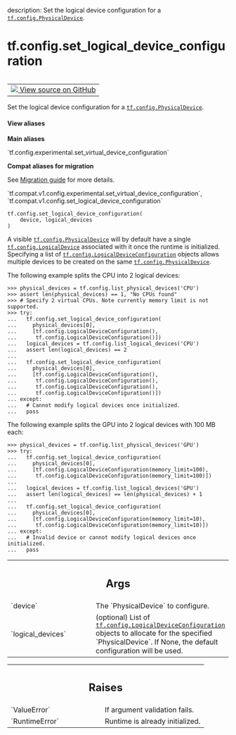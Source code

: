 description: Set the logical device configuration for a <a href="../../tf/config/PhysicalDevice.md"><code>tf.config.PhysicalDevice</code></a>.

<div itemscope itemtype="http://developers.google.com/ReferenceObject">
<meta itemprop="name" content="tf.config.set_logical_device_configuration" />
<meta itemprop="path" content="Stable" />
</div>

# tf.config.set_logical_device_configuration

<!-- Insert buttons and diff -->

<table class="tfo-notebook-buttons tfo-api nocontent" align="left">
<td>
  <a target="_blank" href="https://github.com/tensorflow/tensorflow/blob/r2.2/tensorflow/python/framework/config.py#L544-L609">
    <img src="https://www.tensorflow.org/images/GitHub-Mark-32px.png" />
    View source on GitHub
  </a>
</td>
</table>



Set the logical device configuration for a <a href="../../tf/config/PhysicalDevice.md"><code>tf.config.PhysicalDevice</code></a>.

<section class="expandable">
  <h4 class="showalways">View aliases</h4>
  <p>
<b>Main aliases</b>
<p>`tf.config.experimental.set_virtual_device_configuration`</p>

<b>Compat aliases for migration</b>
<p>See
<a href="https://www.tensorflow.org/guide/migrate">Migration guide</a> for
more details.</p>
<p>`tf.compat.v1.config.experimental.set_virtual_device_configuration`, `tf.compat.v1.config.set_logical_device_configuration`</p>
</p>
</section>

<pre class="devsite-click-to-copy prettyprint lang-py tfo-signature-link">
<code>tf.config.set_logical_device_configuration(
    device, logical_devices
)
</code></pre>



<!-- Placeholder for "Used in" -->

A visible <a href="../../tf/config/PhysicalDevice.md"><code>tf.config.PhysicalDevice</code></a> will by default have a single
<a href="../../tf/config/LogicalDevice.md"><code>tf.config.LogicalDevice</code></a> associated with it once the runtime is initialized.
Specifying a list of <a href="../../tf/config/LogicalDeviceConfiguration.md"><code>tf.config.LogicalDeviceConfiguration</code></a> objects allows
multiple devices to be created on the same <a href="../../tf/config/PhysicalDevice.md"><code>tf.config.PhysicalDevice</code></a>.

The following example splits the CPU into 2 logical devices:

```
>>> physical_devices = tf.config.list_physical_devices('CPU')
>>> assert len(physical_devices) == 1, "No CPUs found"
>>> # Specify 2 virtual CPUs. Note currently memory limit is not supported.
>>> try:
...   tf.config.set_logical_device_configuration(
...     physical_devices[0],
...     [tf.config.LogicalDeviceConfiguration(),
...      tf.config.LogicalDeviceConfiguration()])
...   logical_devices = tf.config.list_logical_devices('CPU')
...   assert len(logical_devices) == 2
...
...   tf.config.set_logical_device_configuration(
...     physical_devices[0],
...     [tf.config.LogicalDeviceConfiguration(),
...      tf.config.LogicalDeviceConfiguration(),
...      tf.config.LogicalDeviceConfiguration(),
...      tf.config.LogicalDeviceConfiguration()])
... except:
...   # Cannot modify logical devices once initialized.
...   pass
```

The following example splits the GPU into 2 logical devices with 100 MB each:

```
>>> physical_devices = tf.config.list_physical_devices('GPU')
>>> try:
...   tf.config.set_logical_device_configuration(
...     physical_devices[0],
...     [tf.config.LogicalDeviceConfiguration(memory_limit=100),
...      tf.config.LogicalDeviceConfiguration(memory_limit=100)])
...
...   logical_devices = tf.config.list_logical_devices('GPU')
...   assert len(logical_devices) == len(physical_devices) + 1
...
...   tf.config.set_logical_device_configuration(
...     physical_devices[0],
...     [tf.config.LogicalDeviceConfiguration(memory_limit=10),
...      tf.config.LogicalDeviceConfiguration(memory_limit=10)])
... except:
...   # Invalid device or cannot modify logical devices once initialized.
...   pass
```

<!-- Tabular view -->
 <table class="responsive fixed orange">
<colgroup><col width="214px"><col></colgroup>
<tr><th colspan="2"><h2 class="add-link">Args</h2></th></tr>

<tr>
<td>
`device`
</td>
<td>
The `PhysicalDevice` to configure.
</td>
</tr><tr>
<td>
`logical_devices`
</td>
<td>
(optional) List of <a href="../../tf/config/LogicalDeviceConfiguration.md"><code>tf.config.LogicalDeviceConfiguration</code></a>
objects to allocate for the specified `PhysicalDevice`. If None, the
default configuration will be used.
</td>
</tr>
</table>



<!-- Tabular view -->
 <table class="responsive fixed orange">
<colgroup><col width="214px"><col></colgroup>
<tr><th colspan="2"><h2 class="add-link">Raises</h2></th></tr>

<tr>
<td>
`ValueError`
</td>
<td>
If argument validation fails.
</td>
</tr><tr>
<td>
`RuntimeError`
</td>
<td>
Runtime is already initialized.
</td>
</tr>
</table>

